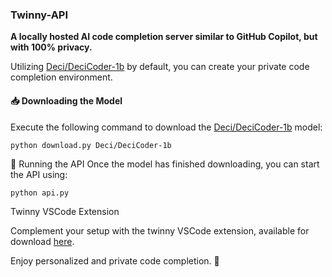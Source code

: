 ### Twinny-API

**A locally hosted AI code completion server similar to GitHub Copilot, but with 100% privacy.**

Utilizing [Deci/DeciCoder-1b](https://huggingface.co/Deci/DeciCoder-1b) by default, you can create your private code completion environment.

#### 📥 Downloading the Model

Execute the following command to download the [Deci/DeciCoder-1b](https://huggingface.co/Deci/DeciCoder-1b) model:

```bash
python download.py Deci/DeciCoder-1b
``````

🚀 Running the API
Once the model has finished downloading, you can start the API using:

```
python api.py
```

Twinny VSCode Extension

Complement your setup with the twinny VSCode extension, available for download [here](https://github.com/rjmacarthy/twinny).

Enjoy personalized and private code completion. 🎉
